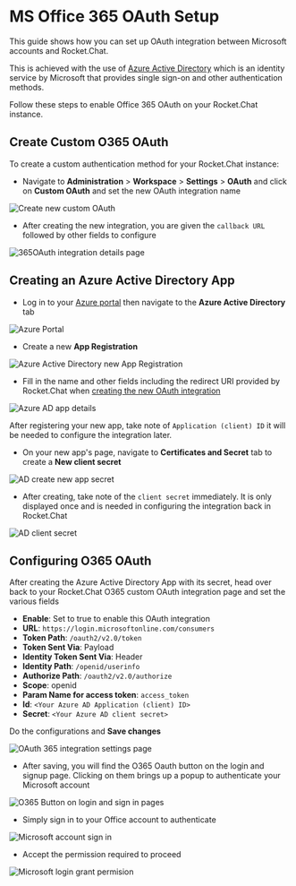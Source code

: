 # MS Office 365 OAuth Setup

This guide shows how you can set up OAuth integration between Microsoft accounts and Rocket.Chat.

This is achieved with the use of [Azure Active Directory](https://azure.microsoft.com/en-us/services/active-directory/) which is an identity service by Microsoft that provides single sign-on and other authentication methods.

Follow these steps to enable Office 365 OAuth on your Rocket.Chat instance.

## Create Custom O365 OAuth

To create a custom authentication method for your Rocket.Chat instance:

* Navigate to **Administration** > **Workspace** > **Settings** > **OAuth** and click on **Custom OAuth** and set the new OAuth integration name

![Create new custom OAuth](<../../../../.gitbook/assets/Creating custom OAuth>)

* After creating the new integration, you are given the `callback URL` followed by other fields to configure

![365OAuth integration details page](<../../../../.gitbook/assets/0365 OAuth RC details>)

## Creating an Azure Active Directory App

* Log in to your [Azure portal](https://portal.azure.com/) then navigate to the **Azure Active Directory** tab

![Azure Portal](<../../../../.gitbook/assets/Azure Portal>)

* Create a new **App Registration**

![Azure Active Directory new App Registration](<../../../../.gitbook/assets/Azure Active Directory new App Registration>)

* Fill in the name and other fields including the redirect URI provided by Rocket.Chat when [creating the new OAuth integration](ms-office-365-oauth-setup.md#create-custom-365-oauth)

![Azure AD app details](<../../../../.gitbook/assets/Azure AD App details>)

After registering your new app, take note of `Application (client) ID` it will be needed to configure the integration later.

* On your new app's page, navigate to **Certificates and Secret** tab to create a **New client secret**

![AD create new app secret](<../../../../.gitbook/assets/new clent secret>)

* After creating, take note of the `client secret` immediately. It is only displayed once and is needed in configuring the integration back in Rocket.Chat

![AD client secret](<../../../../.gitbook/assets/Azure AD App secret page>)

## Configuring O365 OAuth

After creating the Azure Active Directory App with its secret, head over back to your Rocket.Chat O365 custom OAuth integration page and set the various fields

* **Enable**: Set to true to enable this OAuth integration
* **URL**: `https://login.microsoftonline.com/consumers`
* **Token Path**: `/oauth2/v2.0/token`
* **Token Sent Via**: Payload
* **Identity Token Sent Via**: Header
* **Identity Path**: `/openid/userinfo`
* **Authorize Path**: `/oauth2/v2.0/authorize`
* **Scope**: openid
* **Param Name for access token**: `access_token`
* **Id**: `<Your Azure AD Application (client) ID>`
* **Secret**: `<Your Azure AD client secret>`

Do the configurations and **Save changes**

![OAuth 365 integration settings page](<../../../../.gitbook/assets/OAuth 365 integration settings page>)

* After saving, you will find the O365 Oauth button on the login and signup page. Clicking on them brings up a popup to authenticate your Microsoft account

![O365 Button on login and sign in pages](<../../../../.gitbook/assets/O365 Button on login and sign in pages>)

* Simply sign in to your Office account to authenticate

![Microsoft account sign in](<../../../../.gitbook/assets/Microsoft account sign in>)

* Accept the permission required to proceed

![Microsoft login grant permision](<../../../../.gitbook/assets/Microsoft login grant permision>)
